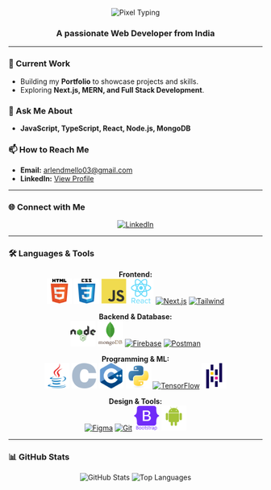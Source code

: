 <p align="center">
  <img src="https://readme-typing-svg.herokuapp.com?font=Press+Start+2P&size=30&duration=3000&color=0e75b6&center=true&vCenter=true&width=700&lines=Hi+%F0%9F%91%8B,+I%27m+Arlen+Dmello;नमस्कार%F0%9F%91%8B,+मी+आर्लेन+डमेलो;नमस्ते,+मैं+अर्लेन+डीमेलो;Hola%F0%9F%91%8B,soy+Arlen+Dmello." alt="Pixel Typing"/>
</p>





<h3 align="center">A passionate Web Developer from India</h3>


---

### 🔭 Current Work
- Building my **Portfolio** to showcase projects and skills.  
- Exploring **Next.js, MERN, and Full Stack Development**.

### 💬 Ask Me About
- **JavaScript, TypeScript, React, Node.js, MongoDB**  

### 📫 How to Reach Me
- **Email:** arlendmello03@gmail.com  
- **LinkedIn:** [View Profile](https://linkedin.com/in/arlendmello)

---

### 🌐 Connect with Me
<p align="center">
  <a href="https://linkedin.com/in/arlendmello" target="_blank">
    <img src="https://raw.githubusercontent.com/rahuldkjain/github-profile-readme-generator/master/src/images/icons/Social/linked-in-alt.svg" alt="LinkedIn" height="40" width="50"/>
  </a>
</p>

---

### 🛠 Languages & Tools

<p align="center">
<b>Frontend:</b>
<br>
<a href="https://www.w3.org/html/" target="_blank"><img src="https://raw.githubusercontent.com/devicons/devicon/master/icons/html5/html5-original-wordmark.svg" alt="HTML5" width="50" height="50"/></a>
<a href="https://www.w3schools.com/css/" target="_blank"><img src="https://raw.githubusercontent.com/devicons/devicon/master/icons/css3/css3-original-wordmark.svg" alt="CSS3" width="50" height="50"/></a>
<a href="https://developer.mozilla.org/en-US/docs/Web/JavaScript" target="_blank"><img src="https://raw.githubusercontent.com/devicons/devicon/master/icons/javascript/javascript-original.svg" alt="JavaScript" width="50" height="50"/></a>
<a href="https://reactjs.org/" target="_blank"><img src="https://raw.githubusercontent.com/devicons/devicon/master/icons/react/react-original-wordmark.svg" alt="React" width="50" height="50"/></a>
<a href="https://nextjs.org/" target="_blank"><img src="https://cdn.worldvectorlogo.com/logos/nextjs-2.svg" alt="Next.js" width="50" height="50"/></a>
<a href="https://tailwindcss.com/" target="_blank"><img src="https://www.vectorlogo.zone/logos/tailwindcss/tailwindcss-icon.svg" alt="Tailwind" width="50" height="50"/></a>
</p>

<p align="center">
<b>Backend & Database:</b>
<br>
<a href="https://nodejs.org" target="_blank"><img src="https://raw.githubusercontent.com/devicons/devicon/master/icons/nodejs/nodejs-original-wordmark.svg" alt="Node.js" width="50" height="50"/></a>
<a href="https://www.mongodb.com/" target="_blank"><img src="https://raw.githubusercontent.com/devicons/devicon/master/icons/mongodb/mongodb-original-wordmark.svg" alt="MongoDB" width="50" height="50"/></a>
<a href="https://firebase.google.com/" target="_blank"><img src="https://www.vectorlogo.zone/logos/firebase/firebase-icon.svg" alt="Firebase" width="50" height="50"/></a>
<a href="https://www.postman.com/" target="_blank"><img src="https://www.vectorlogo.zone/logos/getpostman/getpostman-icon.svg" alt="Postman" width="50" height="50"/></a>
</p>

<p align="center">
<b>Programming & ML:</b>
<br>
<a href="https://www.java.com" target="_blank"><img src="https://raw.githubusercontent.com/devicons/devicon/master/icons/java/java-original.svg" alt="Java" width="50" height="50"/></a>
<a href="https://www.cprogramming.com/" target="_blank"><img src="https://raw.githubusercontent.com/devicons/devicon/master/icons/c/c-original.svg" alt="C" width="50" height="50"/></a>
<a href="https://www.w3schools.com/cpp/" target="_blank"><img src="https://raw.githubusercontent.com/devicons/devicon/master/icons/cplusplus/cplusplus-original.svg" alt="C++" width="50" height="50"/></a>
<a href="https://www.python.org" target="_blank"><img src="https://raw.githubusercontent.com/devicons/devicon/master/icons/python/python-original.svg" alt="Python" width="50" height="50"/></a>
<a href="https://www.tensorflow.org" target="_blank"><img src="https://www.vectorlogo.zone/logos/tensorflow/tensorflow-icon.svg" alt="TensorFlow" width="50" height="50"/></a>
<a href="https://pandas.pydata.org/" target="_blank"><img src="https://raw.githubusercontent.com/devicons/devicon/2ae2a900d2f041da66e950e4d48052658d850630/icons/pandas/pandas-original.svg" alt="Pandas" width="50" height="50"/></a>
</p>

<p align="center">
<b>Design & Tools:</b>
<br>
<a href="https://www.figma.com/" target="_blank"><img src="https://www.vectorlogo.zone/logos/figma/figma-icon.svg" alt="Figma" width="50" height="50"/></a>
<a href="https://git-scm.com/" target="_blank"><img src="https://www.vectorlogo.zone/logos/git-scm/git-scm-icon.svg" alt="Git" width="50" height="50"/></a>
<a href="https://getbootstrap.com" target="_blank"><img src="https://raw.githubusercontent.com/devicons/devicon/master/icons/bootstrap/bootstrap-plain-wordmark.svg" alt="Bootstrap" width="50" height="50"/></a>
<a href="https://developer.android.com" target="_blank"><img src="https://raw.githubusercontent.com/devicons/devicon/master/icons/android/android-original-wordmark.svg" alt="Android" width="50" height="50"/></a>
</p>

---

### 📊 GitHub Stats
<p align="center">
  <img src="https://github-readme-stats.vercel.app/api?username=dmelloarlen&show_icons=true&theme=radical" alt="GitHub Stats" width="450"/>
  <img src="https://github-readme-stats.vercel.app/api/top-langs/?username=dmelloarlen&layout=compact&theme=radical" alt="Top Languages" width="350"/>
</p>
